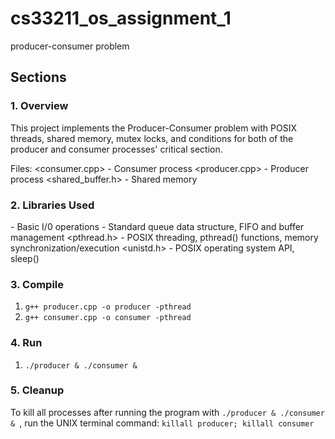 # cs33211_os_assignment_1

producer-consumer problem

## Sections

### 1. Overview

This project implements the Producer-Consumer problem with POSIX threads, shared memory, mutex locks, and conditions for both of the producer and consumer processes' critical section.

Files:
<consumer.cpp> - Consumer process
<producer.cpp> - Producer process
<shared_buffer.h> - Shared memory

### 2. Libraries Used
<iostream> - Basic I/0 operations
<queue> - Standard queue data structure, FIFO and buffer management
<pthread.h> - POSIX threading, pthread() functions, memory synchronization/execution
<unistd.h> - POSIX operating system API, sleep()

### 3. Compile
1. `g++ producer.cpp -o producer -pthread`
2. `g++ consumer.cpp -o consumer -pthread`

### 4. Run
1. `./producer & ./consumer & `

### 5. Cleanup
To kill all processes after running the program with `./producer & ./consumer & `,
run the UNIX terminal command: `killall producer; killall consumer`